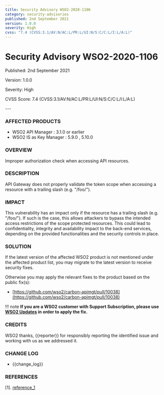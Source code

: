 ```yaml
---
title: Security Advisory WSO2-2020-1106
category: security-advisories
published: 2nd September 2021
version: 1.0.0
severity: High
cvss: "7.4 (CVSS:3.1/AV:N/AC:L/PR:L/UI:N/S:C/C:L/I:L/A:L)"
---
```


# Security Advisory WSO2-2020-1106

<p class="doc-info">Published: 2nd September 2021</p>
<p class="doc-info">Version: 1.0.0</p>
<p class="doc-info">Severity: High</p>
<p class="doc-info">CVSS Score: 7.4 (CVSS:3.1/AV:N/AC:L/PR:L/UI:N/S:C/C:L/I:L/A:L)</p>
---

### AFFECTED PRODUCTS
* WSO2 API Manager : 3.1.0 or earlier
* WSO2 IS as Key Manager : 5.9.0 , 5.10.0


### OVERVIEW
Improper authorization check when accessing API resources.


### DESCRIPTION
API Gateway does not properly validate the token scope when accessing a resource with a trailing slash (e.g. "/foo/").


### IMPACT
This vulnerability has an impact only if the resource has a trailing slash (e.g. "/foo/"). If such is the case, this allows attackers to bypass the intended access restrictions of the scope protected resources. This could lead to confidentiality, integrity and availability impact to the back-end services, depending on the provided functionalities and the security controls in place.


### SOLUTION
If the latest version of the affected WSO2 product is not mentioned under the affected product list, you may migrate to the latest version to receive security fixes.

Otherwise you may apply the relevant fixes to the product based on the public fix(s):

* [https://github.com/wso2/carbon-apimgt/pull/10038](https://github.com/wso2/carbon-apimgt/pull/10038)


!!! note
    **If you are a WSO2 customer with Support Subscription, please use [WSO2 Updates](https://wso2.com/updates/) in order to apply the fix.**


### CREDITS
WSO2 thanks, {{reporter}} for responsibly reporting the identified issue and working with us as we addressed it.


### CHANGE LOG
* {{change_log}}


### REFERENCES
[1]. [reference_1](reference_1_link)